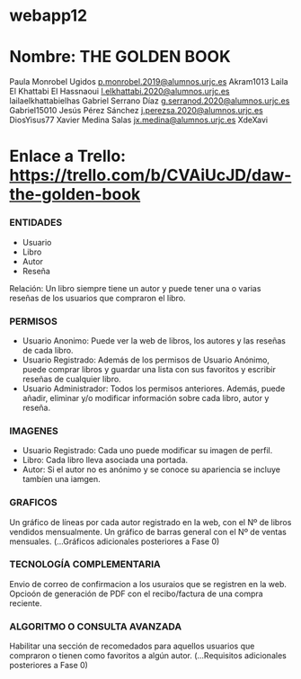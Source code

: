 # webapp12

# Nombre: THE GOLDEN BOOK

Paula Monrobel Ugidos           p.monrobel.2019@alumnos.urjc.es     Akram1013
Laila El Khattabi El Hassnaoui	l.elkhattabi.2020@alumnos.urjc.es   lailaelkhattabielhas
Gabriel Serrano Díaz            g.serranod.2020@alumnos.urjc.es     Gabriel15010
Jesús Pérez Sánchez             j.perezsa.2020@alumnos.urjc.es      DiosYisus77
Xavier Medina Salas             jx.medina@alumnos.urjc.es           XdeXavi

# Enlace a Trello: https://trello.com/b/CVAiUcJD/daw-the-golden-book

### ENTIDADES

* Usuario
* Libro
* Autor
* Reseña

Relación: Un libro siempre tiene un autor y puede tener una o varias reseñas de los usuarios que compraron el libro.

### PERMISOS

* Usuario Anonimo: Puede ver la web de libros, los autores y las reseñas de cada libro. 
* Usuario Registrado: Además de los permisos de Usuario Anónimo, puede comprar libros y guardar una lista con sus favoritos y escribir reseñas de cualquier libro.
* Usuario Administrador: Todos los permisos anteriores. Además, puede añadir, eliminar y/o modificar información sobre cada libro, autor y reseña.

### IMAGENES

* Usuario Registrado: Cada uno puede modificar su imagen de perfil.
* Libro: Cada libro lleva asociada una portada.
* Autor: Si el autor no es anónimo y se conoce su apariencia se incluye tambíen una iamgen.

### GRAFICOS

Un gráfico de líneas por cada autor registrado en la web, con el Nº de libros vendidos mensualmente.
Un gráfico de barras general con el Nº de ventas mensuales. 
(...Gráficos adicionales posteriores a Fase 0)


### TECNOLOGÍA COMPLEMENTARIA

Envio de correo de confirmacion a los usuraios que se registren en la web.
Opcioón de generación de PDF con el recibo/factura de una compra reciente.

### ALGORITMO O CONSULTA AVANZADA

Habilitar una sección de recomedados para aquellos usuarios que compraron o tienen como favoritos a algún autor.
(...Requisitos adicionales posteriores a Fase 0)
